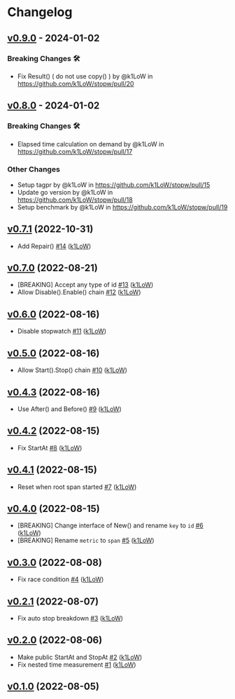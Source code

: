 # Changelog

## [v0.9.0](https://github.com/k1LoW/stopw/compare/v0.8.0...v0.9.0) - 2024-01-02
### Breaking Changes 🛠
- Fix Result() ( do not use copy() ) by @k1LoW in https://github.com/k1LoW/stopw/pull/20

## [v0.8.0](https://github.com/k1LoW/stopw/compare/v0.7.1...v0.8.0) - 2024-01-02
### Breaking Changes 🛠
- Elapsed time calculation on demand by @k1LoW in https://github.com/k1LoW/stopw/pull/17
### Other Changes
- Setup tagpr by @k1LoW in https://github.com/k1LoW/stopw/pull/15
- Update go version by @k1LoW in https://github.com/k1LoW/stopw/pull/18
- Setup benchmark by @k1LoW in https://github.com/k1LoW/stopw/pull/19

## [v0.7.1](https://github.com/k1LoW/stopw/compare/v0.7.0...v0.7.1) (2022-10-31)

* Add Repair() [#14](https://github.com/k1LoW/stopw/pull/14) ([k1LoW](https://github.com/k1LoW))

## [v0.7.0](https://github.com/k1LoW/stopw/compare/v0.6.0...v0.7.0) (2022-08-21)

* [BREAKING] Accept any type of id [#13](https://github.com/k1LoW/stopw/pull/13) ([k1LoW](https://github.com/k1LoW))
* Allow Disable().Enable() chain [#12](https://github.com/k1LoW/stopw/pull/12) ([k1LoW](https://github.com/k1LoW))

## [v0.6.0](https://github.com/k1LoW/stopw/compare/v0.5.0...v0.6.0) (2022-08-16)

* Disable stopwatch [#11](https://github.com/k1LoW/stopw/pull/11) ([k1LoW](https://github.com/k1LoW))

## [v0.5.0](https://github.com/k1LoW/stopw/compare/v0.4.3...v0.5.0) (2022-08-16)

* Allow Start().Stop() chain [#10](https://github.com/k1LoW/stopw/pull/10) ([k1LoW](https://github.com/k1LoW))

## [v0.4.3](https://github.com/k1LoW/stopw/compare/v0.4.2...v0.4.3) (2022-08-16)

* Use After() and Before() [#9](https://github.com/k1LoW/stopw/pull/9) ([k1LoW](https://github.com/k1LoW))

## [v0.4.2](https://github.com/k1LoW/stopw/compare/v0.4.1...v0.4.2) (2022-08-15)

* Fix StartAt [#8](https://github.com/k1LoW/stopw/pull/8) ([k1LoW](https://github.com/k1LoW))

## [v0.4.1](https://github.com/k1LoW/stopw/compare/v0.4.0...v0.4.1) (2022-08-15)

* Reset when root span started [#7](https://github.com/k1LoW/stopw/pull/7) ([k1LoW](https://github.com/k1LoW))

## [v0.4.0](https://github.com/k1LoW/stopw/compare/v0.3.0...v0.4.0) (2022-08-15)

* [BREAKING] Change interface of New() and rename `key` to `id` [#6](https://github.com/k1LoW/stopw/pull/6) ([k1LoW](https://github.com/k1LoW))
* [BREAKING] Rename `metric` to `span` [#5](https://github.com/k1LoW/stopw/pull/5) ([k1LoW](https://github.com/k1LoW))

## [v0.3.0](https://github.com/k1LoW/stopw/compare/v0.2.1...v0.3.0) (2022-08-08)

* Fix race condition [#4](https://github.com/k1LoW/stopw/pull/4) ([k1LoW](https://github.com/k1LoW))

## [v0.2.1](https://github.com/k1LoW/stopw/compare/v0.2.0...v0.2.1) (2022-08-07)

* Fix auto stop breakdown [#3](https://github.com/k1LoW/stopw/pull/3) ([k1LoW](https://github.com/k1LoW))

## [v0.2.0](https://github.com/k1LoW/stopw/compare/v0.1.0...v0.2.0) (2022-08-06)

* Make public StartAt and StopAt [#2](https://github.com/k1LoW/stopw/pull/2) ([k1LoW](https://github.com/k1LoW))
* Fix nested  time measurement [#1](https://github.com/k1LoW/stopw/pull/1) ([k1LoW](https://github.com/k1LoW))

## [v0.1.0](https://github.com/k1LoW/stopw/compare/101cf828c66e...v0.1.0) (2022-08-05)
